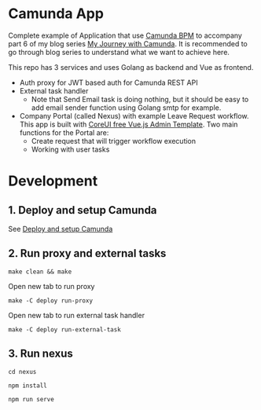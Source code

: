 
# Camunda App

Complete example of Application that use [Camunda BPM](https://camunda.com/products/camunda-bpm/) to accompany part 6 of my blog series [My Journey with Camunda](https://medium.com/@arifsetiawan/my-journey-with-camunda-toc-3030da004511). It is recommended to go through blog series to understand what we want to achieve here.

This repo has 3 services and uses Golang as backend and Vue as frontend.

- Auth proxy for JWT based auth for Camunda REST API 
- External task handler
    - Note that Send Email task is doing nothing, but it should be easy to add email sender function using Golang smtp for example.
- Company Portal (called Nexus) with example Leave Request workflow. This app is built with [CoreUI free Vue.js Admin Template](https://coreui.io/vue/). Two main functions for the Portal are:
    - Create request that will trigger workflow execution
    - Working with user tasks

# Development                                                                                                     

## 1. Deploy and setup Camunda

See [Deploy and setup Camunda](Camunda.md)

## 2. Run proxy and external tasks

```
make clean && make
```

Open new tab to run proxy
```
make -C deploy run-proxy
```

Open new tab to run external task handler
```
make -C deploy run-external-task
```

## 3. Run nexus

```
cd nexus

npm install

npm run serve
```